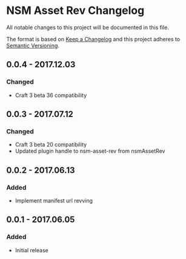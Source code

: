 # NSM Asset Rev Changelog

All notable changes to this project will be documented in this file.

The format is based on [Keep a Changelog](http://keepachangelog.com/) and this project adheres to [Semantic Versioning](http://semver.org/).

## 0.0.4 - 2017.12.03
### Changed
- Craft 3 beta 36 compatibility

## 0.0.3 - 2017.07.12
### Changed
- Craft 3 beta 20 compatibility
- Updated plugin handle to nsm-asset-rev from nsmAssetRev

## 0.0.2 - 2017.06.13
### Added
- Implement manifest url revving

## 0.0.1 - 2017.06.05
### Added
- Initial release
